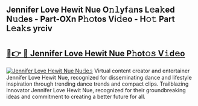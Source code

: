 ## Jennifer Love Hewit Nue O𝚗𝚕yf𝚊ns L𝚎a𝚔ed N𝚞𝚍es - Part-OXn P𝚑𝚘tos Vi𝚍𝚎o - H𝚘𝚝 Part L𝚎a𝚔s yrciv

# <h2><a href="http://kf3vhy5.oniu.top/?m=Jennifer+Love+Hewit+Nue">🔗👉 🔴 Jennifer Love Hewit Nue P𝚑ot𝚘𝚜 V𝚒d𝚎o</a></h2>

[![Jennifer Love Hewit Nue Nu𝚍e𝚜](https://i.imgur.com/0qMVB7G.gif)](http://kf3vhy5.oniu.top/?m=Jennifer+Love+Hewit+Nue)
Virtual content creator and entertainer Jennifer Love Hewit Nue, recognized for disseminating dance and lifestyle inspiration through trending dance trends and compact clips. Trailblazing innovator Jennifer Love Hewit Nue, recognized for their groundbreaking ideas and commitment to creating a better future for all.  

